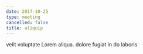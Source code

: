 ```yaml
---
date: 2017-10-25
type: meeting
cancelled: false
title: aliquip
---
```

velit voluptate Lorem aliqua. dolore fugiat in do laboris